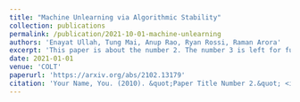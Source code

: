```yaml
---
title: "Machine Unlearning via Algorithmic Stability"
collection: publications
permalink: /publication/2021-10-01-machine-unlearning
authors: 'Enayat Ullah, Tung Mai, Anup Rao, Ryan Rossi, Raman Arora'
excerpt: 'This paper is about the number 2. The number 3 is left for future work.'
date: 2021-01-01
venue: 'COLT'
paperurl: 'https://arxiv.org/abs/2102.13179'
citation: 'Your Name, You. (2010). &quot;Paper Title Number 2.&quot; <i>Journal 1</i>. 1(2).'
---
```

